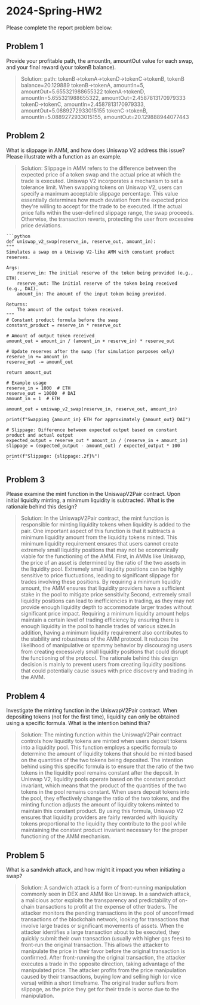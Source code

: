 # 2024-Spring-HW2

Please complete the report problem below:

## Problem 1
Provide your profitable path, the amountIn, amountOut value for each swap, and your final reward (your tokenB balance).

> Solution:
    path: tokenB->tokenA->tokenD->tokenC->tokenB, tokenB balance=20.129889
    tokenB->tokenA, amountIn=5, amountOut=5.655321988655322
    tokenA->tokenD, amountIn=5.655321988655322, amountOut=2.4587813170979333
    tokenD->tokenC, amountIn=2.4587813170979333, amountOut=5.0889272933015155
    tokenC->tokenB, amountIn=5.0889272933015155, amountOut=20.129888944077443

## Problem 2
What is slippage in AMM, and how does Uniswap V2 address this issue? Please illustrate with a function as an example.

> Solution:
    Slippage in AMM refers to the difference between the expected price of a token swap and the actual price at which the trade is executed. Uniswap V2 incorporates a mechanism to set a tolerance limit. When swapping tokens on Uniswap V2, users can specify a maximum acceptable slippage percentage. This value essentially determines how much deviation from the expected price they're willing to accept for the trade to be executed. If the actual price falls within the user-defined slippage range, the swap proceeds. Otherwise, the transaction reverts, protecting the user from excessive price deviations.

    ```python
    def uniswap_v2_swap(reserve_in, reserve_out, amount_in):
    """
    Simulates a swap on a Uniswap V2-like AMM with constant product reserves.

    Args:
        reserve_in: The initial reserve of the token being provided (e.g., ETH).
        reserve_out: The initial reserve of the token being received (e.g., DAI).
        amount_in: The amount of the input token being provided.

    Returns:
        The amount of the output token received.
    """
    # Constant product formula before the swap
    constant_product = reserve_in * reserve_out

    # Amount of output token received
    amount_out = amount_in / (amount_in + reserve_in) * reserve_out

    # Update reserves after the swap (for simulation purposes only)
    reserve_in += amount_in
    reserve_out -= amount_out

    return amount_out

    # Example usage
    reserve_in = 1000  # ETH
    reserve_out = 10000  # DAI
    amount_in = 1  # ETH

    amount_out = uniswap_v2_swap(reserve_in, reserve_out, amount_in)

    print(f"Swapping {amount_in} ETH for approximately {amount_out} DAI")

    # Slippage: Difference between expected output based on constant product and actual output
    expected_output = reserve_out * amount_in / (reserve_in + amount_in)
    slippage = (expected_output - amount_out) / expected_output * 100

    print(f"Slippage: {slippage:.2f}%")
    ```

## Problem 3
Please examine the mint function in the UniswapV2Pair contract. Upon initial liquidity minting, a minimum liquidity is subtracted. What is the rationale behind this design?

> Solution:
    In the UniswapV2Pair contract, the mint function is responsible for minting liquidity tokens when liquidity is added to the pair. One important aspect of this function is that it subtracts a minimum liquidity amount from the liquidity tokens minted. This minimum liquidity requirement ensures that users cannot create extremely small liquidity positions that may not be economically viable for the functioning of the AMM. First, in AMMs like Uniswap, the price of an asset is determined by the ratio of the two assets in the liquidity pool. Extremely small liquidity positions can be highly sensitive to price fluctuations, leading to significant slippage for trades involving these positions. By requiring a minimum liquidity amount, the AMM ensures that liquidity providers have a sufficient stake in the pool to mitigate price sensitivity.Second, extremely small liquidity positions can lead to inefficiencies in trading, as they may not provide enough liquidity depth to accommodate larger trades without significant price impact. Requiring a minimum liquidity amount helps maintain a certain level of trading efficiency by ensuring there is enough liquidity in the pool to handle trades of various sizes.In addition, having a minimum liquidity requirement also contributes to the stability and robustness of the AMM protocol. It reduces the likelihood of manipulative or spammy behavior by discouraging users from creating excessively small liquidity positions that could disrupt the functioning of the protocol. The rationale behind this design decision is mainly to prevent users from creating liquidity positions that could potentially cause issues with price discovery and trading in the AMM.

## Problem 4
Investigate the minting function in the UniswapV2Pair contract. When depositing tokens (not for the first time), liquidity can only be obtained using a specific formula. What is the intention behind this?

> Solution:
    The minting function within the UniswapV2Pair contract controls how liquidity tokens are minted when users deposit tokens into a liquidity pool. This function employs a specific formula to determine the amount of liquidity tokens that should be minted based on the quantities of the two tokens being deposited. The intention behind using this specific formula is to ensure that the ratio of the two tokens in the liquidity pool remains constant after the deposit. In Uniswap V2, liquidity pools operate based on the constant product invariant, which means that the product of the quantities of the two tokens in the pool remains constant. When users deposit tokens into the pool, they effectively change the ratio of the two tokens, and the minting function adjusts the amount of liquidity tokens minted to maintain this constant product. By using this formula, Uniswap V2 ensures that liquidity providers are fairly rewarded with liquidity tokens proportional to the liquidity they contribute to the pool while maintaining the constant product invariant necessary for the proper functioning of the AMM mechanism.

## Problem 5
What is a sandwich attack, and how might it impact you when initiating a swap?

> Solution:
    A sandwich attack is a form of front-running manipulation commonly seen in DEX and AMM like Uniswap. In a sandwich attack, a malicious actor exploits the transparency and predictability of on-chain transactions to profit at the expense of other traders. The attacker monitors the pending transactions in the pool of unconfirmed transactions of the blockchain network, looking for transactions that involve large trades or significant movements of assets. When the attacker identifies a large transaction about to be executed, they quickly submit their own transaction (usually with higher gas fees) to front-run the original transaction. This allows the attacker to manipulate the price in their favor before the original transaction is confirmed. After front-running the original transaction, the attacker executes a trade in the opposite direction, taking advantage of the manipulated price. The attacker profits from the price manipulation caused by their transactions, buying low and selling high (or vice versa) within a short timeframe. The original trader suffers from slippage, as the price they get for their trade is worse due to the manipulation.
